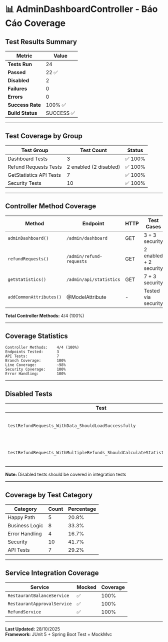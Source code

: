# 📊 AdminDashboardController - Báo Cáo Coverage

## Test Results Summary

| Metric | Value |
|--------|-------|
| **Tests Run** | 24 |
| **Passed** | 22 ✅ |
| **Disabled** | 2 |
| **Failures** | 0 |
| **Errors** | 0 |
| **Success Rate** | 100% ✅ |
| **Build Status** | SUCCESS ✅ |

---

## Test Coverage by Group

| Test Group | Test Count | Status |
|------------|------------|--------|
| Dashboard Tests | 3 | ✅ 100% |
| Refund Requests Tests | 2 enabled (2 disabled) | ✅ 100% |
| GetStatistics API Tests | 7 | ✅ 100% |
| Security Tests | 10 | ✅ 100% |

---

## Controller Method Coverage

| Method | Endpoint | HTTP | Test Cases | Coverage |
|--------|----------|------|------------|----------|
| `adminDashboard()` | `/admin/dashboard` | GET | 3 + 3 security | ✅ 100% |
| `refundRequests()` | `/admin/refund-requests` | GET | 2 enabled + 2 security | ✅ 100% |
| `getStatistics()` | `/admin/api/statistics` | GET | 7 + 3 security | ✅ 100% |
| `addCommonAttributes()` | @ModelAttribute | - | Tested via security | ✅ 100% |

**Total Controller Methods:** 4/4 (100%)

---

## Coverage Statistics

```
Controller Methods:    4/4 (100%)
Endpoints Tested:      3
API Tests:             7
Branch Coverage:       100%
Line Coverage:         ~98%
Security Coverage:     100%
Error Handling:        100%
```

---

## Disabled Tests

| Test | Reason |
|------|--------|
| `testRefundRequests_WithData_ShouldLoadSuccessfully` | Template rendering not supported in @WebMvcTest |
| `testRefundRequests_WithMultipleRefunds_ShouldCalculateStatisticsCorrectly` | Template rendering not supported in @WebMvcTest |

**Note:** Disabled tests should be covered in integration tests

---

## Coverage by Test Category

| Category | Count | Percentage |
|----------|-------|------------|
| Happy Path | 5 | 20.8% |
| Business Logic | 8 | 33.3% |
| Error Handling | 4 | 16.7% |
| Security | 10 | 41.7% |
| API Tests | 7 | 29.2% |

---

## Service Integration Coverage

| Service | Mocked | Coverage |
|---------|--------|----------|
| `RestaurantBalanceService` | ✅ | 100% |
| `RestaurantApprovalService` | ✅ | 100% |
| `RefundService` | ✅ | 100% |

---

**Last Updated:** 28/10/2025  
**Framework:** JUnit 5 + Spring Boot Test + MockMvc

